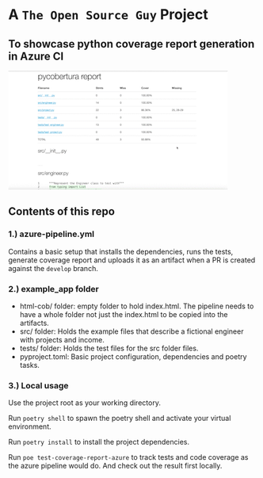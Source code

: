 # A `The Open Source Guy` Project
## To showcase python coverage report generation in Azure CI

![](report-visualize.gif)

## Contents of this repo

### 1.) azure-pipeline.yml
Contains a basic setup that installs the dependencies,
runs the tests, generate coverage report and uploads it
as an artifact when a PR is created against the `develop` branch.


### 2.) example_app folder

- html-cob/ folder: empty folder to hold index.html.
  The pipeline needs to have a whole folder not just the index.html
  to be copied into the artifacts.
- src/ folder:
  Holds the example files that describe a fictional engineer
  with projects and income.
- tests/ folder:
  Holds the test files for the src folder files.
- pyproject.toml:
  Basic project configuration, dependencies and poetry tasks.

### 3.) Local usage

Use the project root as your working directory.

Run `poetry shell` to spawn the poetry shell and activate your virtual environment.

Run `poetry install` to install the project dependencies.

Run `poe test-coverage-report-azure` to track tests and code coverage as the azure pipeline would do.
And check out the result first locally.
